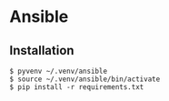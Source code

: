 # Ansible

## Installation

```console
$ pyvenv ~/.venv/ansible
$ source ~/.venv/ansible/bin/activate
$ pip install -r requirements.txt
```
